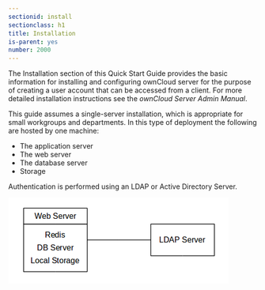 ```yaml
---
sectionid: install
sectionclass: h1
title: Installation
is-parent: yes
number: 2000
---
```


The Installation section of this Quick Start Guide provides the basic information for installing and configuring ownCloud server for the purpose of creating a user account that can be accessed from a client. For more detailed installation instructions see the *ownCloud Server Admin Manual*.

This guide assumes a single-server installation, which is appropriate for small workgroups and departments. In this type of deployment the following are hosted by one machine:


- The application server
- The web server
- The database server
- Storage 

Authentication is performed using an LDAP or Active Directory Server.

![](/img/single-server-deployment.png)



